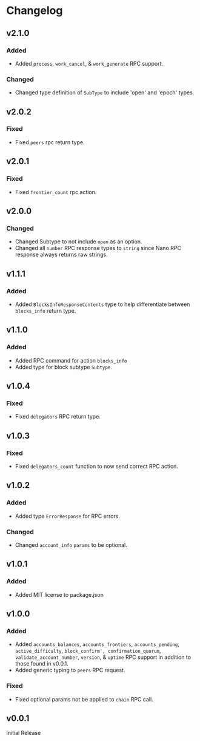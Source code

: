 # Changelog

## v2.1.0

### Added

- Added `process`, `work_cancel`, & `work_generate` RPC support. 

### Changed

- Changed type definition of `SubType` to include 'open' and 'epoch' types.

## v2.0.2

### Fixed

- Fixed `peers` rpc return type.

## v2.0.1

### Fixed

- Fixed `frontier_count` rpc action.

## v2.0.0

### Changed

- Changed Subtype to not include `open` as an option.
- Changed all `number` RPC response types to `string` since Nano RPC response always returns raw strings.

## v1.1.1

### Added

- Added `BlocksInfoResponseContents` type to help differentiate between `blocks_info` return type.

## v1.1.0

### Added

- Added RPC command for action `blocks_info`
- Added type for block subtype `Subtype`.

## v1.0.4

### Fixed

- Fixed `delegators` RPC return type.

## v1.0.3

### Fixed

- Fixed `delegators_count` function to now send correct RPC action.

## v1.0.2

### Added

- Added type `ErrorResponse` for RPC errors.

### Changed

- Changed `account_info` `params` to be optional.

## v1.0.1

### Added

- Added MIT license to package.json

## v1.0.0 

### Added

- Added `accounts_balances`, `accounts_frontiers`, `accounts_pending`, 
  `active_difficulty`, `block_confirm', confirmation_quorum`, `validate_account_number`, `version`, &
  `uptime` RPC support in addition to those found in v0.0.1.
- Added generic typing to `peers` RPC request.

### Fixed
-  Fixed optional params not be applied to `chain` RPC call.

## v0.0.1
Initial Release